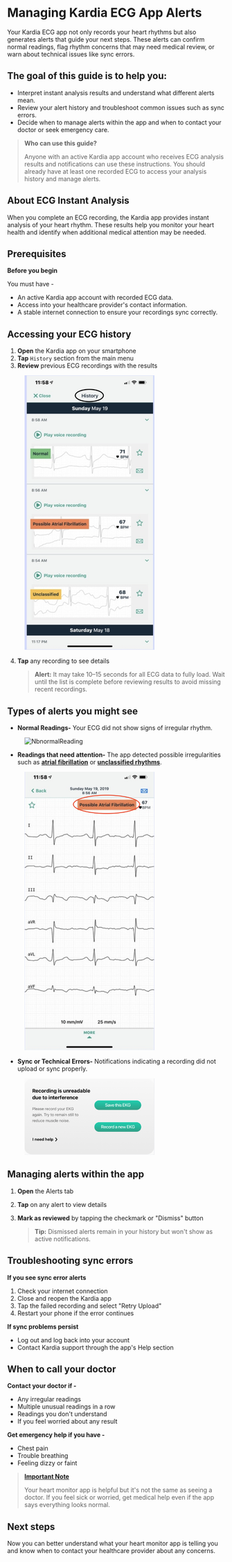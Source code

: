 # Managing Kardia ECG App Alerts 

Your Kardia ECG app not only records your heart rhythms but also generates alerts that guide your next steps. These alerts can confirm normal readings, flag rhythm concerns that may need medical review, or warn about technical issues like sync errors.

## The goal of this guide is to help you:

- Interpret instant analysis results and understand what different alerts mean.
- Review your alert history and troubleshoot common issues such as sync errors.
- Decide when to manage alerts within the app and when to contact your doctor or seek emergency care.

> **Who can use this guide?**
>
> Anyone with an active Kardia app account who receives ECG analysis results and notifications can use these instructions. You should already have at least one recorded ECG to access your analysis history and manage alerts.

## About ECG Instant Analysis

When you complete an ECG recording, the Kardia app provides instant analysis of your heart rhythm. These results help you monitor your heart health and identify when additional medical attention may be needed.

## Prerequisites

**Before you begin**
 
You must have -
  - An active Kardia app account with recorded ECG data.
  - Access into your healthcare provider's contact information.
  - A stable internet connection to ensure your recordings sync correctly.

 ## Accessing your ECG history

1. **Open** the Kardia app on your smartphone
2. **Tap** `History` section from the main menu
3. **Review** previous ECG recordings with the results
<p>
  <img src="./assets/images/screenshots/History.png" 
       alt="History" 
       width="300" 
       style="margin-left: 40px;"/>
</p>

4. **Tap** any recording to see details

      > **Alert:** It may take 10–15 seconds for all ECG data to fully load. Wait until the list is complete before reviewing results to avoid missing recent recordings.

## Types of alerts you might see

- **Normal Readings-** Your ECG did not show signs of irregular rhythm. 

<p>
  <img src="./assets/images/screenshots/normalReading.png" 
       alt="NbnormalReading" 
       width="300" 
       style="margin-left: 40px;"/>
</p>

- **Readings that need attention-** The app detected possible irregularities such as [**atrial fibrillation**](#) or [**unclassified rhythms**](#).

<p>
  <img src="./assets/images/screenshots/abnormalReading.png" 
       alt="AbnormalReading" 
       width="300" 
       style="margin-left: 40px;"/>
</p>

- **Sync or Technical Errors-** Notifications indicating a recording did not upload or sync properly.

<p>
  <img src="./assets/images/screenshots/technicalError.png" 
       alt="TechnicalError" 
       width="300" 
       style="margin-left: 40px;"/>
</p>

## Managing alerts within the app

1. **Open** the Alerts tab
2. **Tap** on any alert to view details
3. **Mark as reviewed** by tapping the checkmark or "Dismiss" button

      > **Tip:** Dismissed alerts remain in your history but won't show as active notifications.

## Troubleshooting sync errors

**If you see sync error alerts**

  1. Check your internet connection
  2. Close and reopen the Kardia app
  3. Tap the failed recording and select "Retry Upload"
  4. Restart your phone if the error continues

**If sync problems persist**

  - Log out and log back into your account
  - Contact Kardia support through the app's Help section

## When to call your doctor

**Contact your doctor if -**

  - Any irregular readings
  - Multiple unusual readings in a row
  - Readings you don't understand
  - If you feel worried about any result

**Get emergency help if you have -**

  - Chest pain
  - Trouble breathing
  - Feeling dizzy or faint

> [**Important Note**](#)
>
> Your heart monitor app is helpful but it's not the same as seeing a doctor. If you feel sick or worried, get medical help even if the app says everything looks normal.

## Next steps

Now you can better understand what your heart monitor app is telling you and know when to contact your healthcare provider about any concerns.